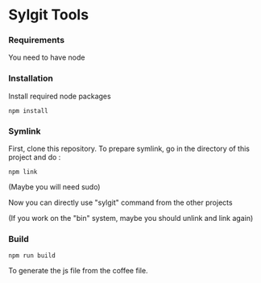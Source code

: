 # Sylgit Tools


### Requirements

You need to have node


### Installation

Install required node packages

```
npm install
```


### Symlink

First, clone this repository.
To prepare symlink, go in the directory of this project and do :
```
npm link
```
(Maybe you will need sudo)

Now you can directly use "sylgit" command from the other projects

(If you work on the "bin" system, maybe you should unlink and link again)


### Build
```
npm run build
```
To generate the js file from the coffee file.